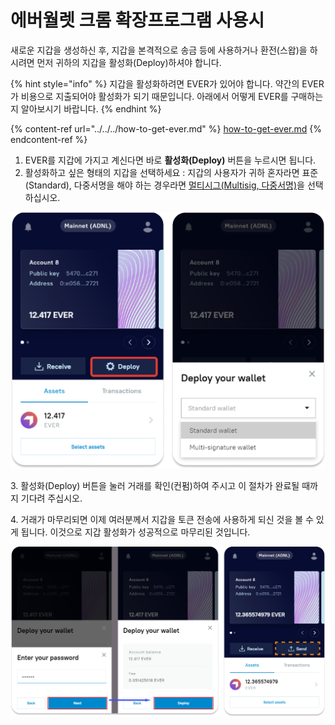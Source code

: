 # 에버월렛 크롬 확장프로그램 사용시

새로운 지갑을 생성하신 후, 지갑을 본격적으로 송금 등에 사용하거나 환전(스왑)을 하시려면 먼저 귀하의 지갑을 활성화(Deploy)하셔야 합니다.

{% hint style="info" %}
지갑을 활성화하려면 EVER가 있어야 합니다. 약간의 EVER가 비용으로 지출되어야 활성화가 되기 때문입니다. 아래에서 어떻게 EVER를 구매하는지 알아보시기 바랍니다.&#x20;
{% endhint %}

{% content-ref url="../../../how-to-get-ever.md" %}
[how-to-get-ever.md](../../../how-to-get-ever.md)
{% endcontent-ref %}

1. EVER를 지갑에 가지고 계신다면 바로 **활성화(Deploy)** 버튼을 누르시면 됩니다.&#x20;
2. 활성화하고 싶은 형태의 지갑을 선택하세요 : 지갑의 사용자가 귀하 혼자라면 표준(Standard), 다중서명을 해야 하는 경우라면 [멀티시그(Multisig, 다중서명)](../../../../multisig/)을 선택하십시오.&#x20;

![](<../../../../.gitbook/assets/image (38).png>)

3\. 활성화(Deploy) 버튼을 눌러 거래를 확인(컨펌)하여 주시고 이 절차가 완료될 때까지 기다려 주십시오.

4\. 거래가 마무리되면 이제 여러분께서 지갑을 토큰 전송에 사용하게 되신 것을 볼 수 있게 됩니다. 이것으로 지갑 활성화가 성공적으로 마무리된 것입니다.&#x20;

![](<../../../../.gitbook/assets/image (14).png>)
